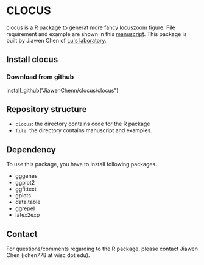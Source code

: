 # CLOCUS
clocus is a R package to generat more fancy locuszoom figure. File requirement and example are shown in this [manuscript](https://github.com/JiawenChenn/clocus/blob/master/file/clocus.pdf). This package is built by Jiawen Chen of [Lu's laboratory](http://qlu-lab.org/index.html).  


## Install clocus
### Download from github
install_github("JiawenChenn/clocus/clocus")

## Repository structure
* ``clocus``: the directory contains code for the R package
* ``file``: the directory contains manuscript and examples.

## Dependency 
To use this package, you have to install following packages.
* gggenes 
* ggplot2
* ggfittext
* gplots
* data.table
* ggrepel
* latex2exp

## Contact
For questions/comments regarding to the R package, please contact Jiawen Chen (jchen778 at wisc dot edu).
